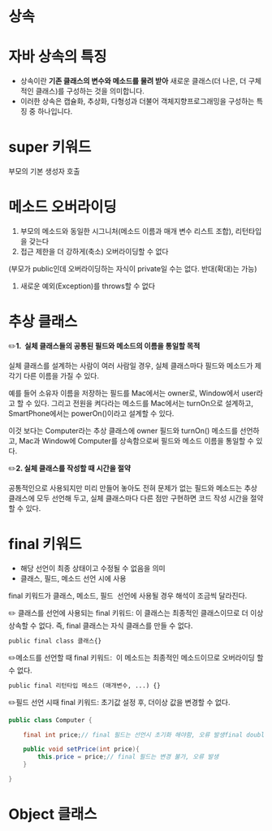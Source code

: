 # 상속

# 자바 상속의 특징

- 상속이란 **기존 클래스의 변수와 메소드를 물려 받아** 새로운 클래스(더 나은, 더 구체적인 클래스)를 구성하는 것을 의미합니다.
- 이러한 상속은 캡슐화, 추상화, 다형성과 더불어 객체지향프로그래밍을 구성하는 특징 중 하나입니다.

# super 키워드

부모의 기본 생성자 호출 

# 메소드 오버라이딩

1. 부모의 메소드와 동일한 시그니처(메소드 이름과 매개 변수 리스트 조합), 리턴타입을 갖는다
2. 접근 제한을 더 강하게(축소) 오버라이딩할 수 없다

(부모가 public인데 오버라이딩하는 자식이 private일 수는 없다. 반대(확대)는 가능)

1. 새로운 예외(Exception)를 throws할 수 없다

# 추상 클래스

✏️**1.  실체 클래스들의 공통된 필드와 메소드의 이름을 통일할 목적**

실체 클래스를 설계하는 사람이 여러 사람일 경우, 실체 클래스마다 필드와 메소드가 제각기 다른 이름을 가질 수 있다.

예를 들어 소유자 이름을 저장하는 필드를 Mac에서는 owner로, Window에서 user라고 할 수 있다. 그리고 전원을 켜다라는 메소드를 Mac에서는 turnOn으로 설계하고, SmartPhone에서는 powerOn()이라고 설계할 수 있다.

이것 보다는 Computer라는 추상 클래스에 owner 필드와 turnOn() 메소드를 선언하고, Mac과 Window에 Computer를 상속함으로써 필드와 메소드 이름을 통일할 수 있다.

✏️**2. 실체 클래스를 작성할 때 시간을 절약**

공통적인으로 사용되지만 미리 만들어 놓아도 전혀 문제가 없는 필드와 메소드는 추상 클래스에 모두 선언해 두고, 실체 클래스마다 다른 점만 구현하면 코드 작성 시간을 절약할 수 있다.

# final 키워드

- 해당 선언이 최종 상태이고 수정될 수 없음을 의미
- 클래스, 필드, 메소드 선언 시에 사용

final 키워드가 클래스, 메소드, 필드  선언에 사용될 경우 해석이 조금씩 달라진다.

✏️ 클래스를 선언에 사용되는 final 키워드: 이 클래스는 최종적인 클래스이므로 더 이상 상속할 수 없다. 즉, final 클래스는 자식 클래스를 만들 수 없다.

```xml
public final class 클래스{}
```

✏️메소드를 선언할 때 final 키워드:  이 메소드는 최종적인 메소드이므로 오버라이딩 할 수 없다.

```xml
public final 리턴타입 메소드 (매개변수, ...) {}
```

✏️필드 선언 시때 final 키워드: 초기값 설정 후, 더이상 값을 변경할 수 없다.

```java
public class Computer {

    final int price;// final 필드는 선언시 초기화 해야함, 오류 발생final double version = 1.1;

    public void setPrice(int price){
        this.price = price;// final 필드는 변경 불가, 오류 발생
    }

}
```

# Object 클래스
